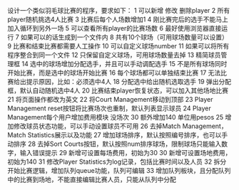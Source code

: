 设计一个类似羽毛球比赛的程序，要求如下：
    1 可以新增 修改 删除player
    2 所有player随机挑选4人比赛
    3 比赛后每个人场数增加1
    4 刚比赛完后的选手不能马上加入循环到另外一场
    5 可以查看所有player的比赛场数
    6 最好使用浏览器直接运行
    7 如果可以的话生成到一个文件内
    8 共有10个球场（可用球场数量可以设置）
    9 比赛和结束比赛都需要人工操作
    10 可以自定义球场number
    11 如果可以将所有程序整合到同一个文件
    12 只保留自定义球场，可用球场数量去掉
    13 精简球员管理框
    14 选中的球场增加分配选手，并且可以手动调配选手
    15 不是所有球场同时开始比赛，而是选中的球场开始比赛
    16 每个球场都可以单独结束比赛
    17 无法比赛给出提示原因，比如：必须选中4人
    18 分配选中给出随机选取选手
    19 弹出分配框，默认自动随机选中4人
    20 比赛结束player恢复状态，可以加入其他场地比赛
    21 将页面操作都改为英文
    22 将Court Management移动到顶部
    23 Player Management reset按钮将比赛场次也重制，默认列表显示球员
    24 Player Management每个用户增加费用模块 没场次 30 额外增加140 单位用pesos
    25 增加修改球员状态功能，可以手动设置球员不可用
    26 去掉Match Management，Match Statistics展示以及功能
    27 增加球场排序，默认按照编号排序，也可以手动排序
    28 去掉Sort Courts按钮，默认按照num排序球场，限制球场只能输入数字，输入错误提示
    29 新增可设置每场费用，初始为30
    30 新增可设置场地费用，初始为140
    31 修改Player Statistics为log记录，包括比赛时间以及人员
    32 拆分开始比赛逻辑，增加队列queue功能，队列可编辑
    33 增加队列板块，且分配队列中的比赛到场地，不能直接编辑比赛人员，只能从队列中分配